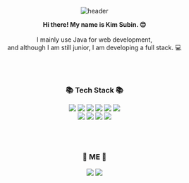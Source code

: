 <div align=center>
  
  ![header](https://capsule-render.vercel.app/api?type=waving&color=gradient&height=250&section=header&text=SOOOVING&fontSize=70&fontAlignY=50&animation=twinkling)
  
  <b>
    Hi there! My name is Kim Subin. 😊 <br/><br/>
  </b>
    I mainly use Java for web development, <br/>
    and although I am still junior, I am developing a full stack. 💻<br/>
  
  <br/><br/>
  
  
  <h3> 📚 Tech Stack 📚 </h3>
  <img src="https://img.shields.io/badge/html5-E34F26?style=flat-square&logo=Html5&logoColor=white"/>
  <img src="https://img.shields.io/badge/css3-512BD4?style=flat-square&logo=Css3&logoColor=white"/>
  <img src="https://img.shields.io/badge/Scss-CC6699?style=flat-square&logo=Sass&logoColor=white"/>
  <img src="https://img.shields.io/badge/javascript-F7DF1E?style=flat-square&logo=Javascript&logoColor=white"/>
  <img src="https://img.shields.io/badge/jquery-0769AD?style=flat-square&logo=jQuery&logoColor=white"/>
  <img src="https://img.shields.io/badge/react-61DAFB?style=flat-square&logo=React&logoColor=white"/>
  <br/>
  <img src="https://img.shields.io/badge/java-007396?style=flat-square&logo=java&logoColor=white"/>
  <img src="https://img.shields.io/badge/spring-6DB33F?style=flat-square&logo=spring&logoColor=white"/>
  <img src="https://img.shields.io/badge/springBoot-6DB33F?style=flat-square&logo=springBoot&logoColor=white"/>
  <img src="https://img.shields.io/badge/mySql-4479A1?style=flat-square&logo=mySql&logoColor=white"/>
  
  <br/><br/>
  
  <h3> 💖 ME 💖 </h3>
  <img src="https://img.shields.io/badge/velog-20C997?style=flat-square&logo=Vimeo&logoColor=white&link=https://velog.io/@soooving"/>
  <img src="https://img.shields.io/badge/prevGithub-000000?style=flat-square&logo=github&logoColor=white&link=https://velog.io/@soooving"/>
  
</div>
